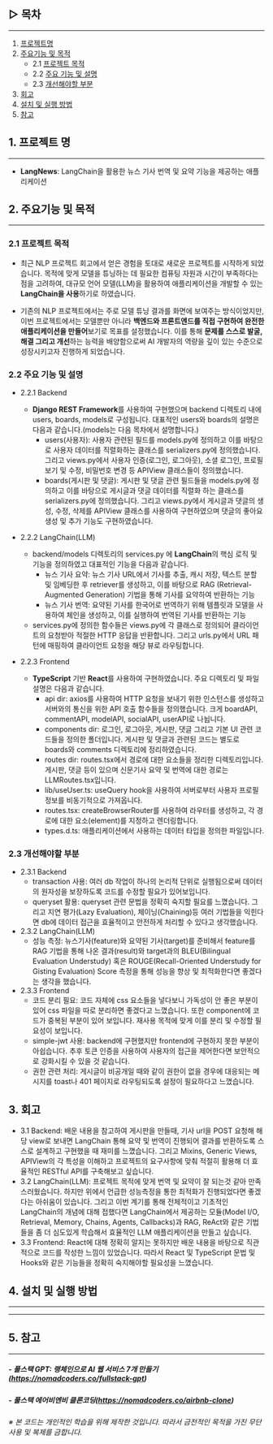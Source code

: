 ## ▷ 목차

---

1. [프로젝트명](#1-프로젝트-명)
2. [주요기능 및 목적](#2-주요기능-및-목적)
   - 2.1 [프로젝트 목적](#21-프로젝트-목적)
   - 2.2 [주요 기능 및 설명](#22-주요-기능-및-설명)
   - 2.3 [개선해야할 부분](#23-개선해야할-부분)
3. [회고](#3-회고)
4. [설치 및 실행 방법](#3-설치-및-실행-방법)
5. [참고](#4-참고)

## 1. 프로젝트 명

---

- **LangNews**: LangChain을 활용한 뉴스 기사 번역 및 요약 기능을 제공하는 애플리케이션

## 2. 주요기능 및 목적

---

### 2.1 프로젝트 목적

- 최근 NLP 프로젝트 회고에서 얻은 경험을 토대로 새로운 프로젝트를 시작하게 되었습니다. 목적에 맞게 모델을 튜닝하는 데 필요한 컴퓨팅 자원과 시간이 부족하다는 점을 고려하여, 대규모 언어 모델(LLM)을 활용하여 애플리케이션을 개발할 수 있는 **LangChain을 사용**하기로 하였습니다.

- 기존의 NLP 프로젝트에서는 주로 모델 튜닝 결과를 화면에 보여주는 방식이었지만, 이번 프로젝트에서는 모델뿐만 아니라 **백엔드와 프론트엔드를 직접 구현하여 완전한 애플리케이션을 만들어**보기로 목표를 설정했습니다. 이를 통해 **문제를 스스로 발굴, 해결 그리고 개선**하는 능력을 배양함으로써 AI 개발자의 역량을 깊이 있는 수준으로 성장시키고자 진행하게 되었습니다.

### 2.2 주요 기능 및 설명

- 2.2.1 Backend

  - **Django REST Framework**를 사용하여 구현했으며 backend 디렉토리 내에 users, boards, models로 구성됩니다. 대표적인 users와 boards의 설명은 다음과 같습니다.(models는 다음 목차에서 설명합니다.)
    - users(사용자): 사용자 관련된 필드를 models.py에 정의하고 이를 바탕으로 사용자 데이터를 직렬화하는 클래스를 serializers.py에 정의했습니다. 그리고 views.py에서 사용자 인증(로그인, 로그아웃), 소셜 로그인, 프로필 보기 및 수정, 비밀번호 변경 등 APIView 클래스들이 정의했습니다.
    - boards(게시판 및 댓글): 게시판 및 댓글 관련 필드들을 models.py에 정의하고 이를 바탕으로 게시글과 댓글 데이터를 직렬화 하는 클래스를 serializers.py에 정의했습니다. 그리고 views.py에서 게시글과 댓글의 생성, 수정, 삭제를 APIView 클래스를 사용하여 구현하였으며 댓글의 좋아요 생성 및 추가 기능도 구현하였습니다.

- 2.2.2 LangChain(LLM)

  - backend/models 디렉토리의 services.py 에 **LangChain**의 핵심 로직 및 기능을 정의하였고 대표적인 기능을 다음과 같습니다.
    - 뉴스 기사 요약: 뉴스 기사 URL에서 기사를 추출, 캐시 저장, 텍스트 분할 및 임베딩한 후 retriever를 생성하고, 이를 바탕으로 RAG (Retrieval-Augmented Generation) 기법을 통해 기사를 요약하여 반환하는 기능
    - 뉴스 기사 번역: 요약된 기사를 한국어로 번역하기 위해 템플릿과 모델을 사용하여 체인을 생성하고, 이를 실행하여 번역된 기사를 반환하는 기능
  - services.py에 정의한 함수들은 views.py에 각 클래스로 정의되어 클라이언트의 요청받아 적절한 HTTP 응답을 반환합니다. 그리고 urls.py에서 URL 패턴에 매핑하여 클라이언트 요청을 해당 뷰로 라우팅합니다.

- 2.2.3 Frontend
  - **TypeScript** 기반 **React**를 사용하여 구현하였습니다. 주요 디렉토리 및 파일 설명은 다음과 같습니다.
    - api dir: axios를 사용하여 HTTP 요청을 보내기 위한 인스턴스를 생성하고 서버와의 통신을 위한 API 호출 함수들을 정의했습니다. 크게 boardAPI, commentAPI, modelAPI, socialAPI, userAPI로 나뉩니다.
    - components dir: 로그인, 로그아웃, 게시판, 댓글 그리고 기본 UI 관련 코드들을 정의한 폴더입니다. 게시판 및 댓글과 관련된 코드는 별도로 boards와 comments 디렉토리에 정리하였습니다.
    - routes dir: routes.tsx에서 경로에 대한 요소들을 정리한 디렉토리입니다. 게시판, 댓글 등이 있으며 신문기사 요약 및 번역에 대한 경로는 LLMRoutes.tsx입니다.
    - lib/useUser.ts: useQuery hook을 사용하여 서버로부터 사용자 프로필 정보를 비동기적으로 가져옵니다.
    - routes.tsx: createBrowserRouter를 사용하여 라우터를 생성하고, 각 경로에 대한 요소(element)를 지정하고 렌더링합니다.
    - types.d.ts: 애플리케이션에서 사용하는 데이터 타입을 정의한 파일입니다.

### 2.3 개선해야할 부분

- 2.3.1 Backend
  - transaction 사용: 여러 db 작업이 하나의 논리적 단위로 실행됨으로써 데이터의 원자성을 보장하도록 코드를 수정할 필요가 있어보입니다.
  - queryset 활용: queryset 관련 문법을 정확히 숙지할 필요를 느꼈습니다. 그리고 지연 평가(Lazy Evaluation), 체이닝(Chaining)등 여러 기법들을 익힌다면 db에 데이터 접근을 효율적이고 안전하게 처리할 수 있다고 생각했습니다.
- 2.3.2 LangChain(LLM)
  - 성능 측정: 뉴스기사(feature)와 요약된 기사(target)를 준비해서 feature를 RAG 기법을 통해 나온 결과(result)와 target과의 BLEU(Bilingual Evaluation Understudy) 혹은 ROUGE(Recall-Oriented Understudy for Gisting Evaluation) Score 측정을 통해 성능을 향상 및 최적화한다면 좋겠다는 생각을 했습니다.
- 2.3.3 Frontend
  - 코드 분리 필요: 코드 자체에 css 요소들을 넣다보니 가독성이 안 좋은 부분이 있어 css 파일을 따로 분리하면 좋겠다고 느꼈습니다. 또한 component에 코드가 중복된 부분이 있어 보입니다. 재사용 목적에 맞게 이를 분리 및 수정할 필요성이 보입니다.
  - simple-jwt 사용: backend에 구현했지만 frontend에 구현하지 못한 부분이 아쉽습니다. 추후 토큰 인증을 사용하여 사용자의 접근을 제어한다면 보안적으로 강화시킬 수 있을 것 같습니다.
  - 권한 관련 처리: 게시글이 비공개일 때와 같이 권한이 없을 경우에 대응되는 메시지를 toast나 401 페이지로 라우팅되도록 설정이 필요하다고 느꼈습니다.

## 3. 회고

- 3.1 Backend: 배운 내용을 참고하여 게시판을 만들때, 기사 url을 POST 요청해 해당 view로 보내면 LangChain 통해 요약 및 번역이 진행되어 결과를 반환하도록 스스로 설계하고 구현했을 때 재미를 느꼈습니다. 그리고 Mixins, Generic Views, APIView의 각 특성을 이해하고 프로젝트의 요구사항에 맞춰 적절히 활용해 더 효율적인 RESTful API를 구축해보고 싶습니다.
- 3.2 LangChain(LLM): 프로젝트 목적에 맞게 번역 및 요약이 잘 되는것 같아 만족스러웠습니다. 하지만 위에서 언급한 성능측정을 통한 최적화가 진행되었다면 좋겠다는 아쉬움이 있습니다. 그리고 이번 계기를 통해 전체적이고 기초적인 LangChain의 개념에 대해 접했다면 LangChain에서 제공하는 모듈(Model I/O, Retrieval, Memory, Chains, Agents, Callbacks)과 RAG, ReAct와 같은 기법들을 좀 더 심도있게 학습해서 효율적인 LLM 애플리케이션을 만들고 싶습니다.
- 3.3 Frontend: React에 대해 정확히 알지는 못하지만 배운 내용을 바탕으로 직관적으로 코드를 작성한 느낌이 있었습니다. 따라서 React 및 TypeScript 문법 및 Hooks와 같은 기능들을 정확히 숙지해야할 필요성을 느꼈습니다.

## 4. 설치 및 실행 방법

---

---

## 5. 참고

---

##### - 풀스택 GPT: 랭체인으로 AI 웹 서비스 7개 만들기(https://nomadcoders.co/fullstack-gpt)

##### - 풀스택 에어비엔비 클론코딩(https://nomadcoders.co/airbnb-clone)

###### ※ 본 코드는 개인적인 학습을 위해 제작한 것입니다. 따라서 금전적인 목적을 가진 무단 사용 및 복제를 금합니다.
